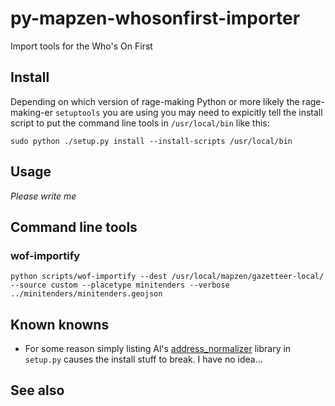 # py-mapzen-whosonfirst-importer

Import tools for the Who's On First

## Install

Depending on which version of rage-making Python or more likely the rage-making-er `setuptools` you are using you may need to expicitly tell the install script to put the command line tools in `/usr/local/bin` like this:

```
sudo python ./setup.py install --install-scripts /usr/local/bin
```

## Usage

_Please write me_

## Command line tools

### wof-importify

```
python scripts/wof-importify --dest /usr/local/mapzen/gazetteer-local/ --source custom --placetype minitenders --verbose ../minitenders/minitenders.geojson
```

## Known knowns

* For some reason simply listing Al's [address_normalizer](https://github.com/openvenues/address_normalizer) library in `setup.py` causes the install stuff to break. I have no idea...

## See also

